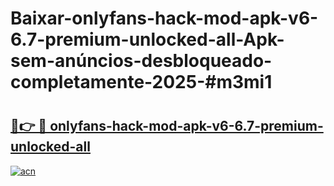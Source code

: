 # Baixar-onlyfans-hack-mod-apk-v6-6.7-premium-unlocked-all-Apk-sem-anúncios-desbloqueado-completamente-2025-#m3mi1

# <h2><a href="https://ainizakaria.my?title=onlyfans-hack-mod-apk-v6-6.7-premium-unlocked-all&ref=24M">🔗👉 🔴 onlyfans-hack-mod-apk-v6-6.7-premium-unlocked-all</a></h2>

[![acn](https://github.com/user-attachments/assets/0f9c940e-d8b0-45ae-aac7-cd30a18b3e1c)](https://ainizakaria.my?title=onlyfans-hack-mod-apk-v6-6.7-premium-unlocked-all&ref=24M)

